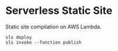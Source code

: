 Serverless Static Site
======================

Static site compilation on AWS Lambda.

```
sls deploy
sls invoke --function publish
```
